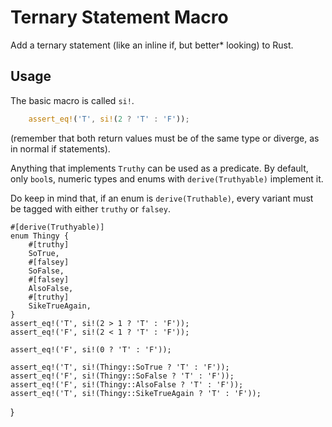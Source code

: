 # Ternary Statement Macro
Add a ternary statement (like an inline if, but better* looking) to Rust.

## Usage
The basic macro is called `si!`.
```rs
    assert_eq!('T', si!(2 ? 'T' : 'F'));
```
(remember that both return values must be of the same type or diverge, as in normal if statements).

Anything that implements `Truthy` can be used as a predicate. By default, only `bool`s, numeric types and enums with `derive(Truthyable)` implement it.

Do keep in mind that, if an enum is `derive(Truthable)`, every variant must be tagged with either `truthy` or `falsey`.

```
#[derive(Truthyable)]
enum Thingy {
    #[truthy]
    SoTrue,
    #[falsey]
    SoFalse,
    #[falsey]
    AlsoFalse,
    #[truthy]
    SikeTrueAgain,
}
assert_eq!('T', si!(2 > 1 ? 'T' : 'F'));
assert_eq!('F', si!(2 < 1 ? 'T' : 'F'));

assert_eq!('F', si!(0 ? 'T' : 'F'));

assert_eq!('T', si!(Thingy::SoTrue ? 'T' : 'F'));
assert_eq!('F', si!(Thingy::SoFalse ? 'T' : 'F'));
assert_eq!('F', si!(Thingy::AlsoFalse ? 'T' : 'F'));
assert_eq!('T', si!(Thingy::SikeTrueAgain ? 'T' : 'F'));
```
}
